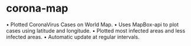 # corona-map
• Plotted CoronaVirus Cases on World Map. 
• Uses MapBox-api to plot cases using latitude and longitude. 
• Plotted most infected areas and less infected areas. 
• Automatic update at regular intervals. 
